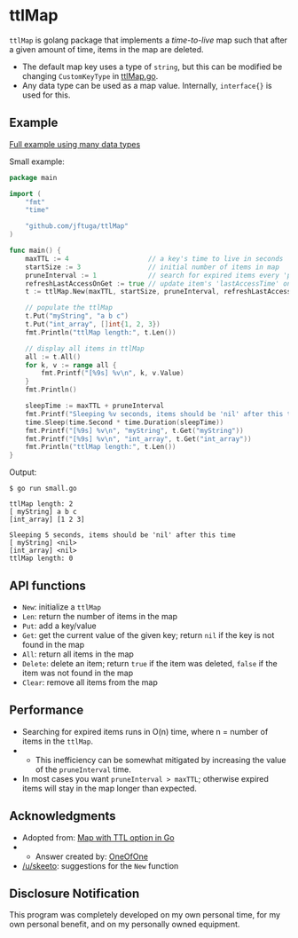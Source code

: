 # ttlMap

`ttlMap` is golang package that implements a *time-to-live* map such that after a given amount of time, items in the map are deleted.
* The default map key uses a type of `string`, but this can be modified be changing `CustomKeyType` in [ttlMap.go](ttlMap.go).
* Any data type can be used as a map value. Internally, `interface{}` is used for this.

## Example

[Full example using many data types](example/example.go)

Small example:

```go
package main

import (
	"fmt"
	"time"

	"github.com/jftuga/ttlMap"
)

func main() {
	maxTTL := 4                    // a key's time to live in seconds
	startSize := 3                 // initial number of items in map
	pruneInterval := 1             // search for expired items every 'pruneInterval' seconds
	refreshLastAccessOnGet := true // update item's 'lastAccessTime' on a .Get()
	t := ttlMap.New(maxTTL, startSize, pruneInterval, refreshLastAccessOnGet)

	// populate the ttlMap
	t.Put("myString", "a b c")
	t.Put("int_array", []int{1, 2, 3})
	fmt.Println("ttlMap length:", t.Len())

	// display all items in ttlMap
	all := t.All()
	for k, v := range all {
		fmt.Printf("[%9s] %v\n", k, v.Value)
	}
	fmt.Println()

	sleepTime := maxTTL + pruneInterval
	fmt.Printf("Sleeping %v seconds, items should be 'nil' after this time\n", sleepTime)
	time.Sleep(time.Second * time.Duration(sleepTime))
	fmt.Printf("[%9s] %v\n", "myString", t.Get("myString"))
	fmt.Printf("[%9s] %v\n", "int_array", t.Get("int_array"))
	fmt.Println("ttlMap length:", t.Len())
}
```

Output:

```
$ go run small.go

ttlMap length: 2
[ myString] a b c
[int_array] [1 2 3]

Sleeping 5 seconds, items should be 'nil' after this time
[ myString] <nil>
[int_array] <nil>
ttlMap length: 0
```

## API functions
* `New`: initialize a `ttlMap`
* `Len`: return the number of items in the map
* `Put`: add a key/value
* `Get`: get the current value of the given key; return `nil` if the key is not found in the map
* `All`: return all items in the map
* `Delete`: delete an item; return `true` if the item was deleted, `false` if the item was not found in the map
* `Clear`: remove all items from the map

## Performance
* Searching for expired items runs in O(n) time, where n = number of items in the `ttlMap`.
* * This inefficiency can be somewhat mitigated by increasing the value of the `pruneInterval` time.
* In most cases you want `pruneInterval > maxTTL`; otherwise expired items will stay in the map longer than expected.

## Acknowledgments
* Adopted from: [Map with TTL option in Go](https://stackoverflow.com/a/25487392/452281)
* * Answer created by: [OneOfOne](https://stackoverflow.com/users/145587/oneofone)
* [/u/skeeto](https://old.reddit.com/user/skeeto): suggestions for the `New` function

## Disclosure Notification

This program was completely developed on my own personal time, for my own personal benefit, and on my personally owned equipment.
